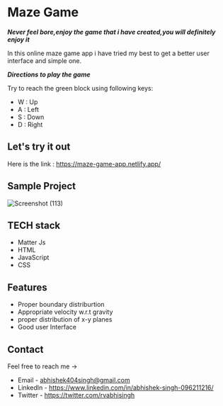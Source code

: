 # Maze Game

***Never feel bore,enjoy the game that i have created,you will definitely enjoy it***

In this online maze game app i have tried my best to get a better user interface and simple one.

***Directions to play the game***

Try to reach the green block using following keys:

- W : Up
- A : Left
- S : Down
- D : Right



## Let's try it out

Here is the link : https://maze-game-app.netlify.app/

## Sample Project

![Screenshot (113)](https://user-images.githubusercontent.com/87438535/153702974-a51cef16-c3ec-41df-be92-d6e5c551d7e0.png)


## TECH stack

- Matter Js
- HTML
- JavaScript
- CSS


## Features

- Proper boundary distriburtion
- Appropriate velocity w.r.t gravity
- proper distribution of x-y planes
- Good user Interface



## Contact

Feel free to reach me ->
- Email - <abhishek404singh@gmail.com> 
- LinkedIn - https://www.linkedin.com/in/abhishek-singh-096211216/
- Twitter - https://twitter.com/rvabhisingh
